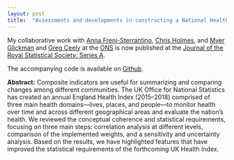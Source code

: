 ```yaml
---
layout: post
title:  "Assessments and developments in constructing a National Health Index for policy-making in the UK: published!"
---
```


My collaborative work with 
[Anna Freni-Sterrantino](https://www.turing.ac.uk/people/turing-research-fellows/anna-freni-sterrantino),
[Chris Holmes](https://www.chrisholmeslab.com/),
and [Myer Glickman](https://www.linkedin.com/in/myerglickman/) and [Greg Ceely](https://blog.ons.gov.uk/author/greg-ceely/) at the [ONS](https://www.ons.gov.uk/peoplepopulationandcommunity/healthandsocialcare)
is now published at the [Journal of the Royal Statistical Society: Series A](https://doi.org/10.1093/jrsssa/qnae060).

The accompanying code is available on [Github](https://github.com/alan-turing-institute/Health-Index-UK).

**Abstract:**
Composite indicators are useful for summarizing and comparing changes among different communities. The UK Office for National Statistics has created an annual England Health Index (2015–2018) comprised of three main health domains—lives, places, and people—to monitor health over time and across different geographical areas and evaluate the nation’s health. We reviewed the conceptual coherence and statistical requirements, focusing on three main steps: correlation analysis at different levels, comparison of the implemented weights, and a sensitivity and uncertainty analysis. Based on the results, we have highlighted features that have improved the statistical requirements of the forthcoming UK Health Index.